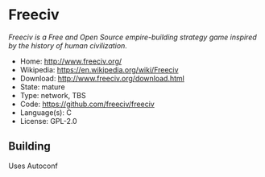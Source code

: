 # Freeciv

_Freeciv is a Free and Open Source empire-building strategy game inspired by the history of human civilization._

- Home: http://www.freeciv.org/
- Wikipedia: https://en.wikipedia.org/wiki/Freeciv
- Download: http://www.freeciv.org/download.html
- State: mature
- Type: network, TBS
- Code: https://github.com/freeciv/freeciv
- Language(s): C
- License: GPL-2.0

## Building

Uses Autoconf

